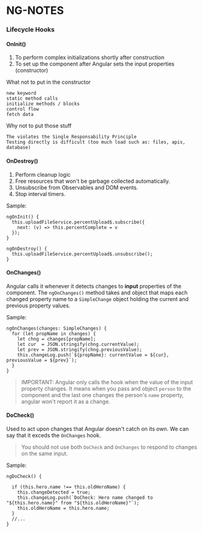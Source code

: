 # NG-NOTES

### Lifecycle Hooks

#### OnInit()

1. To perform complex initializations shortly after construction
2. To set up the component after Angular sets the input properties (constructor)

What not to put in the constructor
```
new keyword
static method calls
initialize methods / blocks
control flow
fetch data
```

Why not to put those stuff
```
The violates the Single Responsability Principle
Testing directly is difficult (too much load such as: files, apis, database)
```

#### OnDestroy()

1. Perform cleanup logic
2. Free resources that won't be garbage collected automatically. 
3. Unsubscribe from Observables and DOM events.
4. Stop interval timers.

Sample: 
```
ngOnInit() {
  this.uploadFileService.percentUpload$.subscribe({
    next: (v) => this.percentComplete = v
  });
}

ngOnDestroy() {
  this.uploadFileService.percentUpload$.unsubscribe();
}
```

#### OnChanges()

Angular calls it whenever it detects changes to **input** properties of the component. The `ngOnChanges()` method takes and object that maps each changed property name to a `SimpleChange` object holding the current and previous property values.

Sample:

```
ngOnChanges(changes: SimpleChanges) {
  for (let propName in changes) {
    let chng = changes[propName];
    let cur  = JSON.stringify(chng.currentValue);
    let prev = JSON.stringify(chng.previousValue);
    this.changeLog.push(`${propName}: currentValue = ${cur}, previousValue = ${prev}`);
  }
}
```

> IMPORTANT: Angular only calls the hook when the value of the input property changes. It means when you pass and object `person` to the component and the last one changes the person's `name` property, angular won't report it as a change.

#### DoCheck()

Used to act upon changes that Angular doesn't catch on its own. We can say that it exceds the `OnChanges` hook.

> You should not use both `DoCheck` and `OnChanges` to respond to changes on the same input.

Sample:
```
ngDoCheck() {

  if (this.hero.name !== this.oldHeroName) {
    this.changeDetected = true;
    this.changeLog.push(`DoCheck: Hero name changed to "${this.hero.name}" from "${this.oldHeroName}"`);
    this.oldHeroName = this.hero.name;
  }
  //...
}
```
